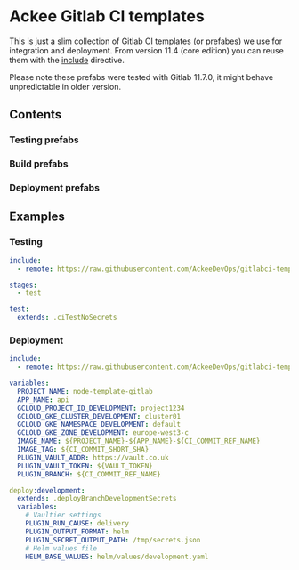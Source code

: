 # Ackee Gitlab CI templates

This is just a slim collection of Gitlab CI templates (or prefabes) we use 
for integration and deployment. From version 11.4 (core edition) 
you can reuse them with the 
[include](https://docs.gitlab.com/ee/ci/yaml/#include) directive.

Please note these prefabs were tested with Gitlab 11.7.0, it might behave 
unpredictable in older version.

## Contents

### Testing prefabs

### Build prefabs 

### Deployment prefabs

## Examples

### Testing

```yaml
include:
  - remote: https://raw.githubusercontent.com/AckeeDevOps/gitlabci-templates/master/templates/extends_tests.yml

stages:
  - test  

test:
  extends: .ciTestNoSecrets

```

### Deployment

```yaml
include:
  - remote: https://raw.githubusercontent.com/AckeeDevOps/gitlabci-templates/master/templates/extends_deploy.yml

variables:
  PROJECT_NAME: node-template-gitlab
  APP_NAME: api
  GCLOUD_PROJECT_ID_DEVELOPMENT: project1234
  GCLOUD_GKE_CLUSTER_DEVELOPMENT: cluster01
  GCLOUD_GKE_NAMESPACE_DEVELOPMENT: default
  GCLOUD_GKE_ZONE_DEVELOPMENT: europe-west3-c
  IMAGE_NAME: ${PROJECT_NAME}-${APP_NAME}-${CI_COMMIT_REF_NAME}
  IMAGE_TAG: ${CI_COMMIT_SHORT_SHA}
  PLUGIN_VAULT_ADDR: https://vault.co.uk
  PLUGIN_VAULT_TOKEN: ${VAULT_TOKEN}
  PLUGIN_BRANCH: ${CI_COMMIT_REF_NAME}

deploy:development:
  extends: .deployBranchDevelopmentSecrets
  variables:
    # Vaultier settings
    PLUGIN_RUN_CAUSE: delivery
    PLUGIN_OUTPUT_FORMAT: helm
    PLUGIN_SECRET_OUTPUT_PATH: /tmp/secrets.json
    # Helm values file
    HELM_BASE_VALUES: helm/values/development.yaml
```
